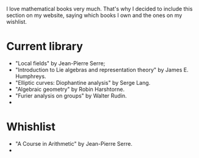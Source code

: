 
I love mathematical books very much. That's why I decided to include this section on my website, saying which books I own and the ones on my wishlist.

# Current library

- "Local fields" by Jean-Pierre Serre;
- "Introduction to Lie algebras and representation theory" by James E. Humphreys.
- "Elliptic curves: Diophantine analysis" by Serge Lang.
- "Algebraic geometry" by Robin Harshtorne.
- "Furier analysis on groups" by Walter Rudin.
- 

# Whishlist

- "A Course in Arithmetic" by Jean-Pierre Serre.
- 


